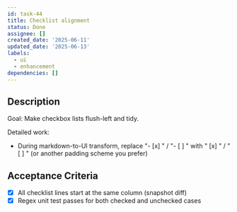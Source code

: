 ```yaml
---
id: task-44
title: Checklist alignment
status: Done
assignee: []
created_date: '2025-06-11'
updated_date: '2025-06-13'
labels:
  - ui
  - enhancement
dependencies: []
---
```


## Description

Goal: Make checkbox lists flush-left and tidy.

Detailed work:
- During markdown-to-UI transform, replace "- [x] " / "- [ ] " with " [x] " / " [ ] " (or another padding scheme you prefer)

## Acceptance Criteria

- [x] All checklist lines start at the same column (snapshot diff)
- [x] Regex unit test passes for both checked and unchecked cases
